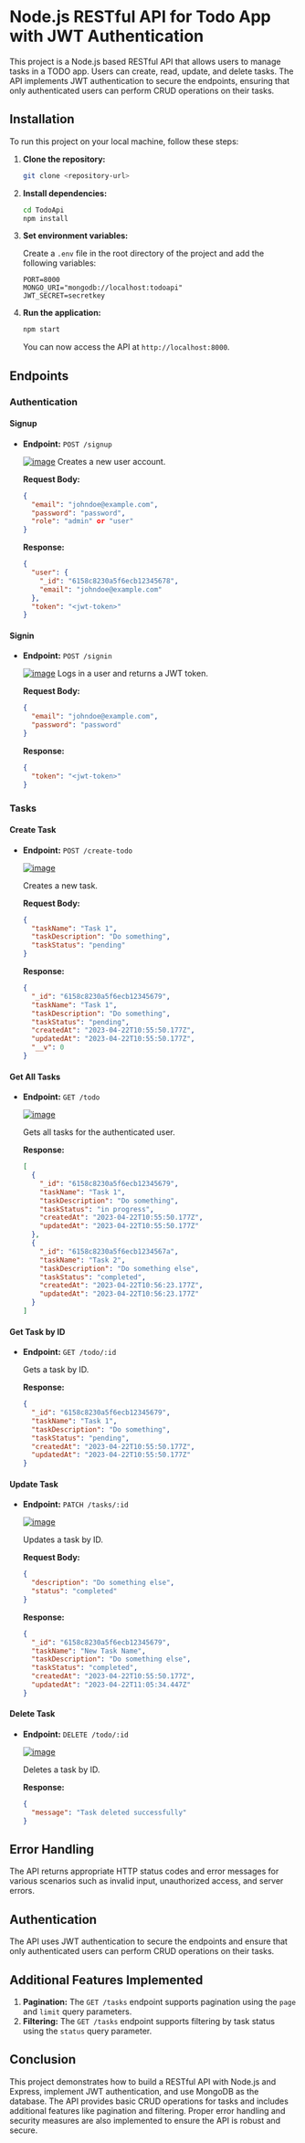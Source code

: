 ﻿
# Node.js RESTful API for Todo App with JWT Authentication

This project is a Node.js based RESTful API that allows users to manage tasks in a TODO app. Users can create, read, update, and delete tasks. The API implements JWT authentication to secure the endpoints, ensuring that only authenticated users can perform CRUD operations on their tasks.

## Installation

To run this project on your local machine, follow these steps:

1. **Clone the repository:**

   ```bash
   git clone <repository-url>
   ```

2. **Install dependencies:**

   ```bash
   cd TodoApi
   npm install
   ```

3. **Set environment variables:**

   Create a `.env` file in the root directory of the project and add the following variables:

   ```plaintext
   PORT=8000
   MONGO_URI="mongodb://localhost:todoapi"
   JWT_SECRET=secretkey
   ```

4. **Run the application:**

   ```bash
   npm start
   ```

   You can now access the API at `http://localhost:8000`.

## Endpoints

### Authentication

#### Signup

- **Endpoint:** `POST /signup`

  [![image](https://www.linkpicture.com/q/Sign-Up.png)](https://www.linkpicture.com/view.php?img=LPic651a94006ccf51863587255)
  Creates a new user account.

  **Request Body:**

  ```json
  {
    "email": "johndoe@example.com",
    "password": "password",
    "role": "admin" or "user"
  }
  ```

  **Response:**

  ```json
  {
    "user": {
      "_id": "6158c8230a5f6ecb12345678",
      "email": "johndoe@example.com"
    },
    "token": "<jwt-token>"
  }
  ```

#### Signin

- **Endpoint:** `POST /signin`

  [![image](https://www.linkpicture.com/q/Sign-In_1.png)](https://www.linkpicture.com/view.php?img=LPic651a94006ccf51863587255)
  Logs in a user and returns a JWT token.

  **Request Body:**

  ```json
  {
    "email": "johndoe@example.com",
    "password": "password"
  }
  ```

  **Response:**

  ```json
  {
    "token": "<jwt-token>"
  }
  ```

### Tasks

#### Create Task

- **Endpoint:** `POST /create-todo`

  [![image](https://www.linkpicture.com/q/sCreate-Task.png)](https://www.linkpicture.com/view.php?img=LPic651a94006ccf51863587255)

  Creates a new task.

  **Request Body:**

  ```json
  {
    "taskName": "Task 1",
    "taskDescription": "Do something",
    "taskStatus": "pending"
  }
  ```

  **Response:**

  ```json
  {
    "_id": "6158c8230a5f6ecb12345679",
    "taskName": "Task 1",
    "taskDescription": "Do something",
    "taskStatus": "pending",
    "createdAt": "2023-04-22T10:55:50.177Z",
    "updatedAt": "2023-04-22T10:55:50.177Z",
    "__v": 0
  }
  ```

#### Get All Tasks

- **Endpoint:** `GET /todo`

  [![image](https://www.linkpicture.com/q/All-Task.png)](https://www.linkpicture.com/view.php?img=LPic651a94006ccf51863587255)

  Gets all tasks for the authenticated user.

  **Response:**

  ```json
  [
    {
      "_id": "6158c8230a5f6ecb12345679",
      "taskName": "Task 1",
      "taskDescription": "Do something",
      "taskStatus": "in progress",
      "createdAt": "2023-04-22T10:55:50.177Z",
      "updatedAt": "2023-04-22T10:55:50.177Z"
    },
    {
      "_id": "6158c8230a5f6ecb1234567a",
      "taskName": "Task 2",
      "taskDescription": "Do something else",
      "taskStatus": "completed",
      "createdAt": "2023-04-22T10:56:23.177Z",
      "updatedAt": "2023-04-22T10:56:23.177Z"
    }
  ]
  ```

#### Get Task by ID

- **Endpoint:** `GET /todo/:id`

  Gets a task by ID.

  **Response:**

  ```json
  {
    "_id": "6158c8230a5f6ecb12345679",
    "taskName": "Task 1",
    "taskDescription": "Do something",
    "taskStatus": "pending",
    "createdAt": "2023-04-22T10:55:50.177Z",
    "updatedAt": "2023-04-22T10:55:50.177Z"
  }
  ```

#### Update Task

- **Endpoint:** `PATCH /tasks/:id`

  [![image](https://www.linkpicture.com/q/sUpdate-Task.png)](https://www.linkpicture.com/view.php?img=LPic651a94006ccf51863587255)

  Updates a task by ID.

  **Request Body:**

  ```json
  {
    "description": "Do something else",
    "status": "completed"
  }
  ```

  **Response:**

  ```json
  {
    "_id": "6158c8230a5f6ecb12345679",
    "taskName": "New Task Name",
    "taskDescription": "Do something else",
    "taskStatus": "completed",
    "createdAt": "2023-04-22T10:55:50.177Z",
    "updatedAt": "2023-04-22T11:05:34.447Z"
  }
  ```

#### Delete Task

- **Endpoint:** `DELETE /todo/:id`

  [![image](https://www.linkpicture.com/q/sDelete-Task.png)](https://www.linkpicture.com/view.php?img=LPic651a94006ccf51863587255)

  Deletes a task by ID.

  **Response:**

  ```json
  {
    "message": "Task deleted successfully"
  }
  ```

## Error Handling

The API returns appropriate HTTP status codes and error messages for various scenarios such as invalid input, unauthorized access, and server errors.

## Authentication

The API uses JWT authentication to secure the endpoints and ensure that only authenticated users can perform CRUD operations on their tasks.

## Additional Features Implemented

1. **Pagination:** The `GET /tasks` endpoint supports pagination using the `page` and `limit` query parameters.
2. **Filtering:** The `GET /tasks` endpoint supports filtering by task status using the `status` query parameter.

## Conclusion

This project demonstrates how to build a RESTful API with Node.js and Express, implement JWT authentication, and use MongoDB as the database. The API provides basic CRUD operations for tasks and includes additional features like pagination and filtering. Proper error handling and security measures are also implemented to ensure the API is robust and secure.
